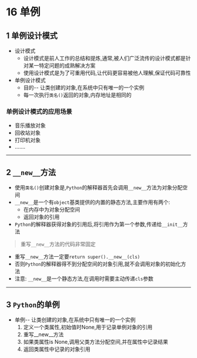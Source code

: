 # 16 单例

## 1 单例设计模式

* 设计模式
  * 设计模式是前人工作的总结和提炼,通常,被人们广泛流传的设计模式都是针对某一特定问题的成熟解决方案
  * 使用设计模式是为了可重用代码,让代码更容易被他人理解,保证代码可靠性
* 单例设计模式
  * 目的-- 让类创建的对象,在系统中只有唯一的一个实例
  * 每一次执行`类名()`返回的对象,内存地址是相同的

### 单例设计模式的应用场景

* 音乐播放对象
* 回收站对象
* 打印机对象
* .......

***

## 2 `__new__`方法

* 使用`类名()`创建对象是,`Python`的解释器首先会调用`__new__`方法为对象分配空间
* `__new__`是一个有`object`基类提供的内置的静态方法,主要作用有两个:
  * 在内存中为对象分配空间
  * 返回对象的引用
* `Python`的解释器获得对象的引用后,将引用作为第一个参数,传递给`__init__`方法

> 重写`__new__`方法的代码非常固定

* 重写`__new__`方法一定要`return super().__new__(cls)`
* 否则`Python`的解释器得不到分配空间的对象引用,就不会调用对象的初始化方法
* 注意: `__new__`是一个静态方法,在调用时需要主动传递`cls`参数

***

## 3 `Python`的单例

* 单例-- 让类创建的对象,在系统中只有唯一的一个实例
  1. 定义一个类属性,初始值时None,用于记录单例对象的引用
  2. 重写\_\_new\_\_方法
  3. 如果类属性is None,调用父类方法分配空间,并在属性中记录结果
  4. 返回类属性中记录的对象引用
